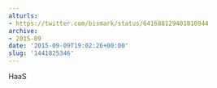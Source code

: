 ```yaml
---
alturls:
- https://twitter.com/bismark/status/641688129401810944
archive:
- 2015-09
date: '2015-09-09T19:02:26+00:00'
slug: '1441825346'
---
```


HaaS

